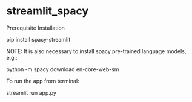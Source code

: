 # streamlit_spacy
Prerequisite Installation

pip install spacy-streamlit

NOTE: It is also necessary to install spacy pre-trained language models, e.g.:

python -m spacy download en-core-web-sm 

To run the app from terminal:

streamlit run app.py
